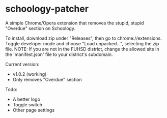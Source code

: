# schoology-patcher
A simple Chrome/Opera extension that removes the stupid, stupid "Overdue" section on Schoology.

To install, download zip under "Releases", then go to chrome://extensions. Toggle developer mode and choose "Load unpacked...", selecting the zip file.
NOTE: If you are not in the FUHSD district, change the allowed site in the 'manifest.json' file to your district's subdomain.

Current version:
- v1.0.2 (working)
- Only removes "Overdue" section

Todo:
- A better logo
- Toggle switch
- Other page settings
